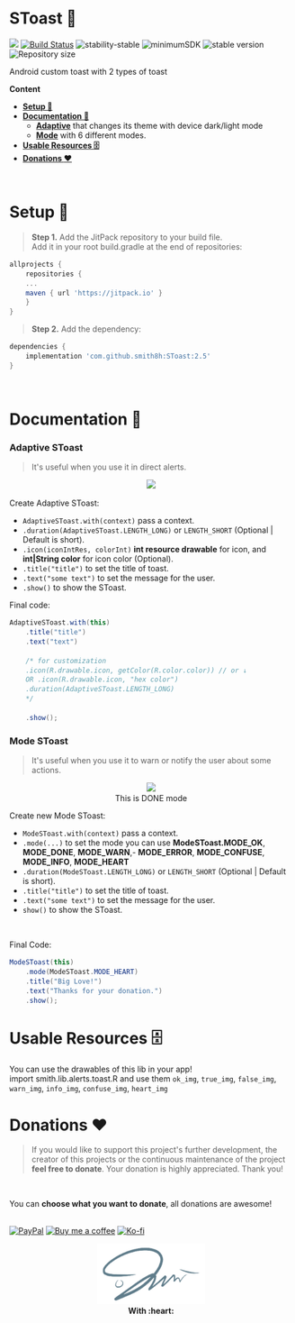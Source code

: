 # SToast 🌄

[![](https://jitpack.io/v/smith8h/SToast.svg)](https://jitpack.io/#smith8h/SToast)
[![Build Status](https://travis-ci.org/niltonvasques/simplecov-shields-badge.svg?branch=master)](https://travis-ci.org/niltonvasques/simplecov-shields-badge)
![stability-stable](https://img.shields.io/badge/stability-stable-green.svg)
![minimumSDK](https://img.shields.io/badge/minSDK-21-f39f37)
![stable version](https://img.shields.io/badge/stable_version-2.0-blue)
![Repository size](https://img.shields.io/github/repo-size/smith8h/stoast)
<br>

Android custom toast with 2 types of toast
<br/>

**Content**
- [**Setup 📲**](#setup-)
- [**Documentation 📃**](#documentation-)
  - [**Adaptive**](#Adaptive-SToast) that changes its theme with device dark/light mode<br>
  - [**Mode**](#Mode-SToast) with 6 different modes.
- [**Usable Resources 🗄**](#usable-resources-)
- [**Donations :heart:**](#donations-)
<br/>

# Setup 📲
> **Step 1.** Add the JitPack repository to your build file.</br>
Add it in your root build.gradle at the end of repositories:
```gradle
allprojects {
    repositories {
	...
	maven { url 'https://jitpack.io' }
    }
}
```
> **Step 2.** Add the dependency:
```gradle
dependencies {
    implementation 'com.github.smith8h:SToast:2.5'
}
```

<br/>

# Documentation 📃
### Adaptive SToast
> It's useful when you use it in direct alerts.

<p align="center">
<img src="https://te.legra.ph/file/3383a5c2ea7b770e257f1.jpg" style="width: 80%;"/>
</p>

Create Adaptive SToast:
- `AdaptiveSToast.with(context)` pass a context.
- `.duration(AdaptiveSToast.LENGTH_LONG)` or `LENGTH_SHORT` (Optional | Default is short).
- `.icon(iconIntRes, colorInt)` **int resource drawable** for icon, and **int|String color** for icon color (Optional).
- `.title("title")` to set the title of toast.
- `.text("some text")` to set the message for the user.
- `.show()` to show the SToast.

Final code:
```java
AdaptiveSToast.with(this)
    .title("title")
    .text("text")
    
    /* for customization
    .icon(R.drawable.icon, getColor(R.color.color)) // or ↓
    OR .icon(R.drawable.icon, "hex color")
    .duration(AdaptiveSToast.LENGTH_LONG)
    */
    
    .show();
```

### Mode SToast
> It's useful when you use it to warn or notify the user about some actions.

<p align="center">
<img src="https://te.legra.ph/file/0b5e005fb10eda4125987.jpg" style="width: 80%;"/>
<br/>
This is DONE mode
</p>

Create new Mode SToast:
- `ModeSToast.with(context)` pass a context.
- `.mode(...)` to set the mode you can use **ModeSToast.MODE_OK**, **MODE_DONE**, **MODE_WARN**,- **MODE_ERROR**, **MODE_CONFUSE**, **MODE_INFO**, **MODE_HEART**
- `.duration(ModeSToast.LENGTH_LONG)` or `LENGTH_SHORT` (Optional | Default is short).
- `.title("title")` to set the title of toast.
- `.text("some text")` to set the message for the user.
- `show()` to show the SToast.

<br/>

Final Code:
```java
ModeSToast(this)
    .mode(ModeSToast.MODE_HEART)
    .title("Big Love!")
    .text("Thanks for your donation.")
    .show();
```

# Usable Resources 🗄
You can use the drawables of this lib in your app!<br>
import smith.lib.alerts.toast.R and use them 
`ok_img`, `true_img`, `false_img`, `warn_img`, `info_img`, `confuse_img`, `heart_img`
<br/>

# Donations ❤
> If you would like to support this project's further development, the creator of this projects or the continuous maintenance of the project **feel free to donate**.
Your donation is highly appreciated. Thank you!
<br/>

You can **choose what you want to donate**, all donations are awesome!</br>
<br/>

[![PayPal](https://img.shields.io/badge/PayPal-00457C?style=for-the-badge&logo=paypal&logoColor=white)](https://www.paypal.me/husseinshakir)
[![Buy me a coffee](https://img.shields.io/badge/Buy_Me_A_Coffee-FFDD00?style=for-the-badge&logo=buy-me-a-coffee&logoColor=black)](https://www.buymeacoffee.com/HusseinShakir)
[![Ko-fi](https://img.shields.io/badge/Ko--fi-F16061?style=for-the-badge&logo=ko-fi&logoColor=white)](https://ko-fi.com/husseinsmith)
<br/>

<p align="center">
  <img src="https://raw.githubusercontent.com/smith8h/smith8h/main/20221103_150053.png" style="width: 38%;"/>
  <br><b>With :heart:</b>
</p>
